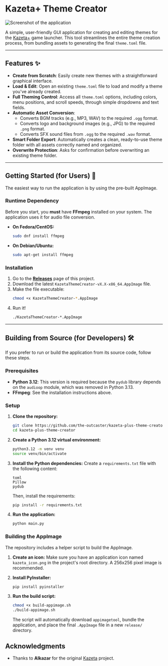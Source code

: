 # Kazeta+ Theme Creator

![Screenshot of the application](https://i.imgur.com/Uhk0u0d.png)

A simple, user-friendly GUI application for creating and editing themes for the [Kazeta+](https://github.com/the-outcaster/kazeta-plus) game launcher. This tool streamlines the entire theme creation process, from bundling assets to generating the final `theme.toml` file.

---

## Features ✨

* **Create from Scratch**: Easily create new themes with a straightforward graphical interface.
* **Load & Edit**: Open an existing `theme.toml` file to load and modify a theme you've already created.
* **Full Theming Control**: Access all `theme.toml` options, including colors, menu positions, and scroll speeds, through simple dropdowns and text fields.
* **Automatic Asset Conversion**:
    * Converts BGM tracks (e.g., MP3, WAV) to the required `.ogg` format.
    * Converts logo and background images (e.g., JPG) to the required `.png` format.
    * Converts SFX sound files from `.ogg` to the required `.wav` format.
* **Smart Folder Export**: Automatically creates a clean, ready-to-use theme folder with all assets correctly named and organized.
* **Overwrite Protection**: Asks for confirmation before overwriting an existing theme folder.

---

## Getting Started (for Users) 🚀

The easiest way to run the application is by using the pre-built AppImage.

### Runtime Dependency

Before you start, you **must** have **FFmpeg** installed on your system. The application uses it for audio file conversion.

* **On Fedora/CentOS:**
    ```bash
    sudo dnf install ffmpeg
    ```
* **On Debian/Ubuntu:**
    ```bash
    sudo apt-get install ffmpeg
    ```

### Installation

1.  Go to the **[Releases](https://github.com/the-outcaster/kazeta-plus-theme-creator/releases)** page of this project.
2.  Download the latest `KazetaThemeCreator-vX.X-x86_64.AppImage` file.
3.  Make the file executable:
    ```bash
    chmod +x KazetaThemeCreator-*.AppImage
    ```
4.  Run it!
    ```bash
    ./KazetaThemeCreator-*.AppImage
    ```

---

## Building from Source (for Developers) 🛠️

If you prefer to run or build the application from its source code, follow these steps.

### Prerequisites

* **Python 3.12**: This version is required because the `pydub` library depends on the `audioop` module, which was removed in Python 3.13.
* **FFmpeg**: See the installation instructions above.

### Setup

1.  **Clone the repository:**
    ```bash
    git clone https://github.com/the-outcaster/kazeta-plus-theme-creator.git
    cd kazeta-plus-theme-creator
    ```

2.  **Create a Python 3.12 virtual environment:**
    ```bash
    python3.12 -m venv venv
    source venv/bin/activate
    ```

3.  **Install the Python dependencies:**
    Create a `requirements.txt` file with the following content:
    ```
    toml
    Pillow
    pydub
    ```
    Then, install the requirements:
    ```bash
    pip install -r requirements.txt
    ```

4.  **Run the application:**
    ```bash
    python main.py
    ```

### Building the AppImage

The repository includes a helper script to build the AppImage.

1.  **Create an icon:** Make sure you have an application icon named `kazeta_icon.png` in the project's root directory. A 256x256 pixel image is recommended.

2.  **Install PyInstaller:**
    ```bash
    pip install pyinstaller
    ```

3.  **Run the build script:**
    ```bash
    chmod +x build-appimage.sh
    ./build-appimage.sh
    ```
    The script will automatically download `appimagetool`, bundle the application, and place the final `.AppImage` file in a new `release/` directory.

## Acknowledgments

* Thanks to **Alkazar** for the original [Kazeta](https://github.com/kazetaos/kazeta) project.
